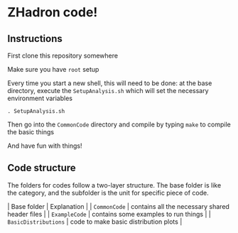 
# ZHadron code!

## Instructions 

First clone this repository somewhere

Make sure you have `root` setup

Every time you start a new shell, this will need to be done: at the base directory, execute the `SetupAnalysis.sh` which will set the necessary environment variables
```
. SetupAnalysis.sh
```

Then go into the `CommonCode` directory and compile by typing `make` to compile the basic things

And have fun with things!


## Code structure

The folders for codes follow a two-layer structure.  The base folder is like the category, and the subfolder is the unit for specific piece of code.

| Base folder | Explanation |
| `CommonCode` | contains all the necessary shared header files |
| `ExampleCode` | contains some examples to run things |
| `BasicDistributions` | code to make basic distribution plots |




